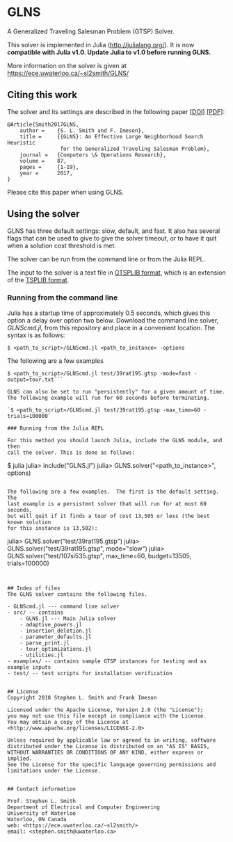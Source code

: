 # GLNS

A Generalized Traveling Salesman Problem (GTSP) Solver.

This solver is implemented in Julia (<http://julialang.org/>).  It is now **compatible with Julia v1.0.  Update Julia to v1.0 before running GLNS.**

More information on the solver is given at <https://ece.uwaterloo.ca/~sl2smith/GLNS/>

## Citing this work
The solver and its settings are described in the following paper
[[DOI]](https://doi.org/10.1016/j.cor.2017.05.010) [[PDF]](https://ece.uwaterloo.ca/~sl2smith/papers/2017COR-GLNS.pdf):

	@Article{Smith2017GLNS,
		author =    {S. L. Smith and F. Imeson},
		title =     {{GLNS}: An Effective Large Neighborhood Search Heuristic
		             for the Generalized Traveling Salesman Problem},
		journal =   {Computers \& Operations Research},
		volume =    87,
   	    pages =     {1-19},
		year =      2017,
	}


Please cite this paper when using GLNS.


## Using the solver

GLNS has three default settings: slow, default, and fast.
It also has several flags that can be used to give to give the solver
timeout, or to have it quit when a solution cost threshold is met.

The solver can be run from the command line or from the Julia REPL.

The input to the solver is a text file in
[GTSPLIB format](http://www.cs.rhul.ac.uk/home/zvero/GTSPLIB/), which is an extension of the
[TSPLIB format](https://www.iwr.uni-heidelberg.de/groups/comopt/software/TSPLIB95/).

### Running from the command line


Julia has a startup time of approximately 0.5 seconds, which gives this
option a delay over option two below.  Download the command line solver, _GLNScmd.jl_, from this repository and place in a convenient location.
The syntax is as follows:

`$ <path_to_script>/GLNScmd.jl <path_to_instance> -options`

The following are a few examples

```$ ./GLNScmd.jl test/39rat195.gtsp
$ <path_to_script>/GLNScmd.jl test/39rat195.gtsp -mode=fast -output=tour.txt```

GLNS can also be set to run "persistently" for a given amount of time.
The following example will run for 60 seconds before terminating.

`$ <path_to_script>/GLNScmd.jl test/39rat195.gtsp -max_time=60 -trials=100000`

### Running from the Julia REPL

For this method you should launch Julia, include the GLNS module, and then
call the solver. This is done as follows:

```
$ julia
julia> include("GLNS.jl")
julia> GLNS.solver("<path_to_instance>", options)
```

The following are a few examples.  The first is the default setting.  The
last example is a persistent solver that will run for at most 60 seconds,
but will quit if it finds a tour of cost 13,505 or less (the best known solution
for this instance is 13,502):

```
julia> GLNS.solver("test/39rat195.gtsp")
julia> GLNS.solver("test/39rat195.gtsp", mode="slow")
julia> GLNS.solver("test/107si535.gtsp", max_time=60, budget=13505, trials=100000)
```


## Index of files
The GLNS solver contains the following files.

- GLNScmd.jl --- command line solver
- src/ -- contains
    - GLNS.jl --- Main Julia solver
	- adaptive_powers.jl
	- insertion_deletion.jl
	- parameter_defaults.jl
	- parse_print.jl
	- tour_optimizations.jl
	- utilities.jl
- examples/ -- contains sample GTSP instances for testing and as example inputs
- test/ -- test scripts for installation verification


## License
Copyright 2018 Stephen L. Smith and Frank Imeson

Licensed under the Apache License, Version 2.0 (the "License");
you may not use this file except in compliance with the License.
You may obtain a copy of the License at  <http://www.apache.org/licenses/LICENSE-2.0>

Unless required by applicable law or agreed to in writing, software
distributed under the License is distributed on an "AS IS" BASIS,
WITHOUT WARRANTIES OR CONDITIONS OF ANY KIND, either express or implied.
See the License for the specific language governing permissions and
limitations under the License.


## Contact information

Prof. Stephen L. Smith
Department of Electrical and Computer Engineering
University of Waterloo
Waterloo, ON Canada
web: <https://ece.uwaterloo.ca/~sl2smith/>
email: <stephen.smith@uwaterloo.ca>
